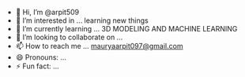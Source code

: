 - 👋 Hi, I’m @arpit509
- 👀 I’m interested in ... learning new things
- 🌱 I’m currently learning ... 3D MODELING AND MACHINE LEARNING
- 💞️ I’m looking to collaborate on ...
- 📫 How to reach me ... mauryaarpit097@gmail.com
- 😄 Pronouns: ...
- ⚡ Fun fact: ...

<!---
arpit509/arpit509 is a ✨ special ✨ repository because its `README.md` (this file) appears on your GitHub profile.
You can click the Preview link to take a look at your changes.
--->
